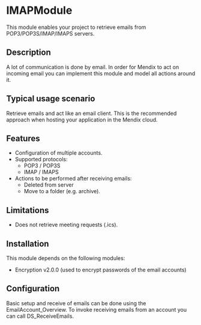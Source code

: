 # IMAPModule
This module enables your project to retrieve emails from POP3/POP3S/IMAP/IMAPS servers.

## Description
A lot of communication is done by email. In order for Mendix to act on incoming email you can implement this module and model all actions around it.

## Typical usage scenario
Retrieve emails and act like an email client. This is the recommended approach when hosting your application in the Mendix cloud.

## Features
* Configuration of multiple accounts.
* Supported protocols:
  * POP3 / POP3S
  * IMAP / IMAPS
* Actions to be performed after receiving emails:
  * Deleted from server
  * Move to a folder (e.g. archive).

## Limitations
* Does not retrieve meeting requests (.ics).

## Installation
This module depends on the following modules:
* Encryption v2.0.0 (used to encrypt passwords of the email accounts)

## Configuration
Basic setup and receive of emails can be done using the EmailAccount_Overview. To invoke receiving emails from an account you can call DS_ReceiveEmails.